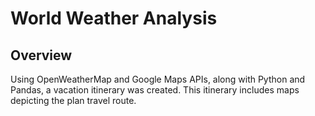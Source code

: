 # World Weather Analysis
## Overview
Using OpenWeatherMap and Google Maps APIs, along with Python and Pandas, a vacation itinerary was created.  This itinerary includes maps depicting the plan travel route.
